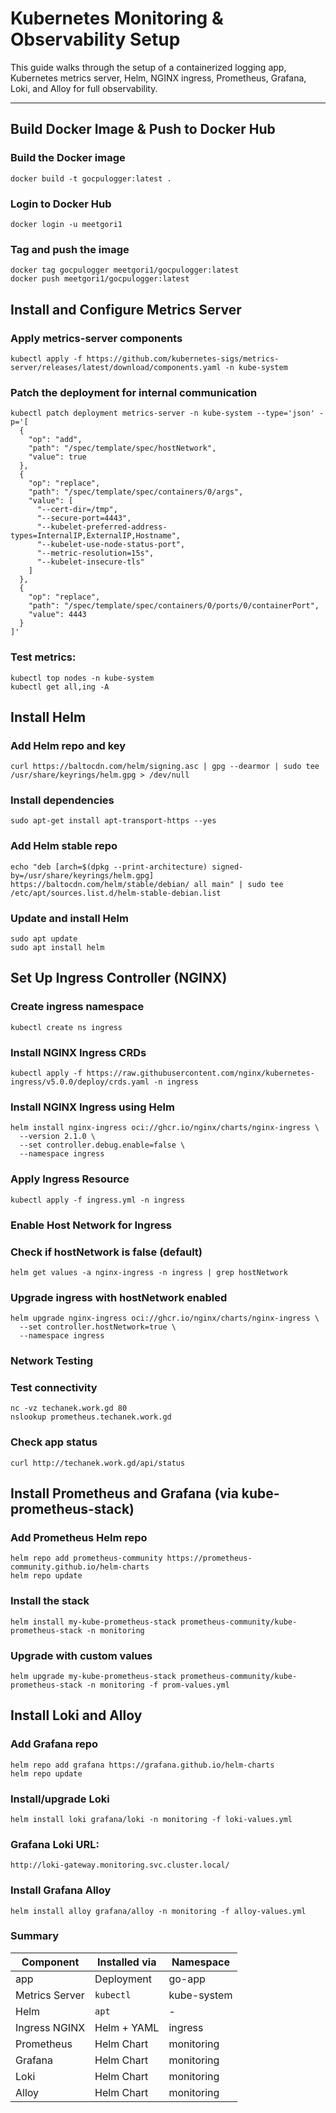 # Kubernetes Monitoring & Observability Setup

This guide walks through the setup of a containerized logging app, Kubernetes metrics server, Helm, NGINX ingress, Prometheus, Grafana, Loki, and Alloy for full observability.

---

## Build Docker Image & Push to Docker Hub


### Build the Docker image
```
docker build -t gocpulogger:latest .
```
### Login to Docker Hub
```
docker login -u meetgori1
```
### Tag and push the image
```
docker tag gocpulogger meetgori1/gocpulogger:latest
docker push meetgori1/gocpulogger:latest
```

## Install and Configure Metrics Server
### Apply metrics-server components
```
kubectl apply -f https://github.com/kubernetes-sigs/metrics-server/releases/latest/download/components.yaml -n kube-system
```

### Patch the deployment for internal communication
```
kubectl patch deployment metrics-server -n kube-system --type='json' -p='[
  {
    "op": "add",
    "path": "/spec/template/spec/hostNetwork",
    "value": true
  },
  {
    "op": "replace",
    "path": "/spec/template/spec/containers/0/args",
    "value": [
      "--cert-dir=/tmp",
      "--secure-port=4443",
      "--kubelet-preferred-address-types=InternalIP,ExternalIP,Hostname",
      "--kubelet-use-node-status-port",
      "--metric-resolution=15s",
      "--kubelet-insecure-tls"
    ]
  },
  {
    "op": "replace",
    "path": "/spec/template/spec/containers/0/ports/0/containerPort",
    "value": 4443
  }
]'
```
### Test metrics:
```
kubectl top nodes -n kube-system
kubectl get all,ing -A
```

##  Install Helm
### Add Helm repo and key
```
curl https://baltocdn.com/helm/signing.asc | gpg --dearmor | sudo tee /usr/share/keyrings/helm.gpg > /dev/null
```

### Install dependencies
```
sudo apt-get install apt-transport-https --yes
```

### Add Helm stable repo
```
echo "deb [arch=$(dpkg --print-architecture) signed-by=/usr/share/keyrings/helm.gpg] https://baltocdn.com/helm/stable/debian/ all main" | sudo tee /etc/apt/sources.list.d/helm-stable-debian.list
```

### Update and install Helm
```
sudo apt update
sudo apt install helm
```

## Set Up Ingress Controller (NGINX)
### Create ingress namespace
```
kubectl create ns ingress
```

### Install NGINX Ingress CRDs
```
kubectl apply -f https://raw.githubusercontent.com/nginx/kubernetes-ingress/v5.0.0/deploy/crds.yaml -n ingress
```

### Install NGINX Ingress using Helm
```
helm install nginx-ingress oci://ghcr.io/nginx/charts/nginx-ingress \
  --version 2.1.0 \
  --set controller.debug.enable=false \
  --namespace ingress
```

### Apply Ingress Resource
```
kubectl apply -f ingress.yml -n ingress
```

### Enable Host Network for Ingress
### Check if hostNetwork is false (default)
```
helm get values -a nginx-ingress -n ingress | grep hostNetwork
```

### Upgrade ingress with hostNetwork enabled
```
helm upgrade nginx-ingress oci://ghcr.io/nginx/charts/nginx-ingress \
  --set controller.hostNetwork=true \
  --namespace ingress
```
### Network Testing
### Test connectivity
```
nc -vz techanek.work.gd 80
nslookup prometheus.techanek.work.gd
```
### Check app status
```
curl http://techanek.work.gd/api/status
```

## Install Prometheus and Grafana (via kube-prometheus-stack)
### Add Prometheus Helm repo
```
helm repo add prometheus-community https://prometheus-community.github.io/helm-charts
helm repo update
```
### Install the stack
```
helm install my-kube-prometheus-stack prometheus-community/kube-prometheus-stack -n monitoring
```
### Upgrade with custom values
```
helm upgrade my-kube-prometheus-stack prometheus-community/kube-prometheus-stack -n monitoring -f prom-values.yml
```

## Install Loki and Alloy
### Add Grafana repo
```
helm repo add grafana https://grafana.github.io/helm-charts
helm repo update
```
### Install/upgrade Loki
```
helm install loki grafana/loki -n monitoring -f loki-values.yml
```
### Grafana Loki URL:
```
http://loki-gateway.monitoring.svc.cluster.local/
```

### Install Grafana Alloy 
```
helm install alloy grafana/alloy -n monitoring -f alloy-values.yml
```

### Summary
| Component      | Installed via | Namespace   |
| -------------- | ------------- | ----------- |
| app            | Deployment    | go-app      |
| Metrics Server | `kubectl`     | kube-system |
| Helm           | `apt`         | -           |
| Ingress NGINX  | Helm + YAML   | ingress     |
| Prometheus     | Helm Chart    | monitoring  |
| Grafana        | Helm Chart    | monitoring  |
| Loki           | Helm Chart    | monitoring  |
| Alloy          | Helm Chart    | monitoring  |

